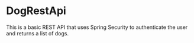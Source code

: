 # DogRestApi
This is a basic REST API that uses Spring Security to authenticate the user and returns a list of dogs.
